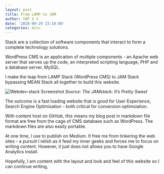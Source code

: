 ```yaml
---
layout: post
title: From LAMP to JAM
author: YAP S S
date: '2018-09-29 23:16:00'
categories: misc
---
```

Stack are a collection of software components that interact to form a complete technology solutions.   

WordPress CMS is an application of multiple components - an Apache web server that serves up the code, an interpreted scripting language, PHP and a database server, MySQL.

I make the leap from LAMP Stack (WordPress CMS) to JAM Stack bypassing MEAN Stack all together to build this website.

![Webdev-stack Screenshot](/assets/img/uploads/webdev-stack.jpg)
*Source: The JAMstack: It’s Pretty Sweet*

The outcome is a fast loading website that is good for User Experience, Search Engine Optimisation - both critical for conversion optimsiation.

With content host on GitHub, this means my blog post in markdown file format are free from the cage of CMS database such as WordPress. The markdown files are also easily portable.  

At one time, I use to publish on Medium. It free me from tinkering the web sites - a pursuit I relish as it feed my inner geeks and  forces me to focus on writing content. However, it just does not allows you to have Google Analytics install.

Hopefully, I am content with the layout and look and feel of this website so I can continue writing,
